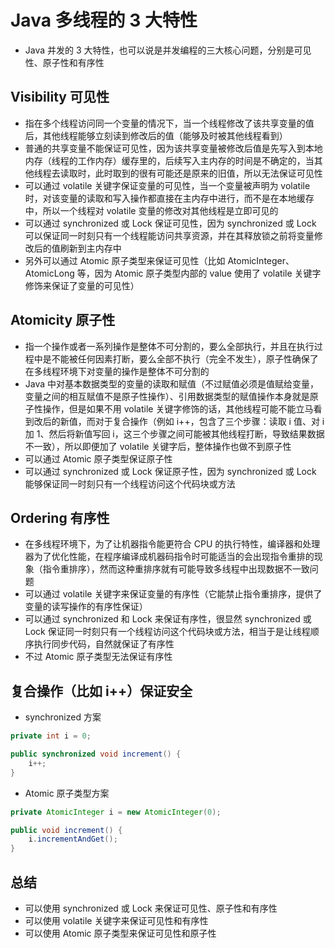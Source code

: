 # Java 多线程的 3 大特性
- Java 并发的 3 大特性，也可以说是并发编程的三大核心问题，分别是可见性、原子性和有序性

## Visibility 可见性
- 指在多个线程访问同一个变量的情况下，当一个线程修改了该共享变量的值后，其他线程能够立刻读到修改后的值（能够及时被其他线程看到）
- 普通的共享变量不能保证可见性，因为该共享变量被修改后值是先写入到本地内存（线程的工作内存）缓存里的，后续写入主内存的时间是不确定的，当其他线程去读取时，此时取到的很有可能还是原来的旧值，所以无法保证可见性
- 可以通过 volatile 关键字保证变量的可见性，当一个变量被声明为 volatile 时，对该变量的读取和写入操作都直接在主内存中进行，而不是在本地缓存中，所以一个线程对 volatile 变量的修改对其他线程是立即可见的
- 可以通过 synchronized 或 Lock 保证可见性，因为 synchronized 或 Lock 可以保证同一时刻只有一个线程能访问共享资源，并在其释放锁之前将变量修改后的值刷新到主内存中
- 另外可以通过 Atomic 原子类型来保证可见性（比如 AtomicInteger、AtomicLong 等，因为 Atomic 原子类型内部的 value 使用了 volatile 关键字修饰来保证了变量的可见性）

## Atomicity 原子性
- 指一个操作或者一系列操作是整体不可分割的，要么全部执行，并且在执行过程中是不能被任何因素打断，要么全部不执行（完全不发生），原子性确保了在多线程环境下对变量的操作是整体不可分割的
- Java 中对基本数据类型的变量的读取和赋值（不过赋值必须是值赋给变量，变量之间的相互赋值不是原子性操作）、引用数据类型的赋值操作本身就是原子性操作，但是如果不用 volatile 关键字修饰的话，其他线程可能不能立马看到改后的新值，而对于复合操作（例如 i++，包含了三个步骤：读取 i 值、对 i 加 1、然后将新值写回 i，这三个步骤之间可能被其他线程打断，导致结果数据不一致），所以即便加了 volatile 关键字后，整体操作也做不到原子性
- 可以通过 Atomic 原子类型保证原子性
- 可以通过 synchronized 或 Lock 保证原子性，因为 synchronized 或 Lock 能够保证同一时刻只有一个线程访问这个代码块或方法

## Ordering 有序性
- 在多线程环境下，为了让机器指令能更符合 CPU 的执行特性，编译器和处理器为了优化性能，在程序编译成机器码指令时可能适当的会出现指令重排的现象（指令重排序），然而这种重排序就有可能导致多线程中出现数据不一致问题
- 可以通过 volatile 关键字来保证变量的有序性（它能禁止指令重排序，提供了变量的读写操作的有序性保证）
- 可以通过 synchronized 和 Lock 来保证有序性，很显然 synchronized 或 Lock 保证同一时刻只有一个线程访问这个代码块或方法，相当于是让线程顺序执行同步代码，自然就保证了有序性
- 不过 Atomic 原子类型无法保证有序性

## 复合操作（比如 i++）保证安全
- synchronized 方案

```java
private int i = 0;

public synchronized void increment() {
    i++;
}
```

- Atomic 原子类型方案
```java
private AtomicInteger i = new AtomicInteger(0);

public void increment() {
    i.incrementAndGet();
}
```

## 总结
- 可以使用 synchronized 或 Lock 来保证可见性、原子性和有序性
- 可以使用 volatile 关键字来保证可见性和有序性
- 可以使用 Atomic 原子类型来保证可见性和原子性
